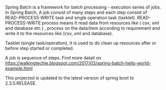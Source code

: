 Spring Batch is a framework for batch processing - execution series of jobs. In Spring Batch, A job consist of many steps and each step consist of READ-PROCESS-WRITE task and single operation task (tasklet).
READ-PROCESS-WRITE process means It read data from resources like ( csv, xml and database etc.) , process on the data/item according to requirement and write it to the resources like (csv, xml and database).

Tasklet (single task/operation), It is used to do clean up resources after or before step started or completed.

A job is sequence of steps.
Find more datail on https://walkingtechie.blogspot.com/2017/03/spring-batch-hello-world-example.html

This projected is updated to the latest version of spring boot to 2.3.5.RELEASE.